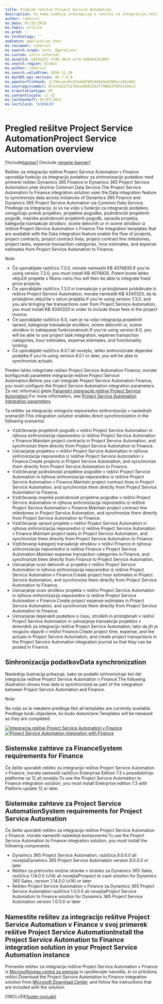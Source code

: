```yaml
---
title: Pregled rešitve Project Service Automation
description: Ta tema vsebuje informacije o rešitvi za integracijo rešitve Dynamics 365 Project Service Automation v Dynamics 365 Finance.
author: ruhercul
ms.date: 07/25/2019
ms.topic: article
ms.prod: ''
ms.technology: ''
audience: Application User
ms.reviewer: ruhercul
ms.search.scope: Core, Operations
ms.custom: intro-internal
ms.assetid: b454ad57-2fd6-46c9-a77e-646de4153067
ms.search.region: Global
ms.author: ruhercul
ms.search.validFrom: 2016-11-28
ms.dyn365.ops.version: AX 7.0.0
ms.openlocfilehash: 1c756caec6cd7eda8f891446d3e8309aca3b2482
ms.sourcegitcommit: 0fafe022731f0e1e8693382ff906e3f8541d34ca
ms.translationtype: HT
ms.contentlocale: sl-SI
ms.lasthandoff: 07/07/2021
ms.locfileid: "6369639"
---
```

# <a name="project-service-automation-overview"></a><span data-ttu-id="8e3a0-103">Pregled rešitve Project Service Automation</span><span class="sxs-lookup"><span data-stu-id="8e3a0-103">Project Service Automation overview</span></span>

[!include[banner](../includes/banner.md)]
[!include [rename-banner](~/includes/cc-data-platform-banner.md)]

<span data-ttu-id="8e3a0-104">Rešitev za integracijo rešitve Project Service Automation v Finance uporablja funkcijo za integracijo podatkov za sinhronizacijo podatkov med primerki rešitev Dynamics 365 Finance in Dynamics 365 Project Service Automation prek storitve Common Data Service.</span><span class="sxs-lookup"><span data-stu-id="8e3a0-104">The Project Service Automation to Finance integration solution uses the Data integration feature to synchronize data across instances of Dynamics 365 Finance and Dynamics 365 Project Service Automation via Common Data Service.</span></span> <span data-ttu-id="8e3a0-105">Predloge za integracijo, ki so na voljo s funkcijo za integracijo podatkov, omogočajo pretok projektov, projektne pogodbe, podrobnosti projektnih pogodb, mejnike podrobnosti projektnih pogodb, opravila projekta, kategorije transakcije stroškov, ocene delovnih ur in ocene stroškov iz rešitve Project Service Automation v Finance.</span><span class="sxs-lookup"><span data-stu-id="8e3a0-105">The integration templates that are available with the Data integration feature enable the flow of projects, project contracts, project contract lines, project contract line milestones, project tasks, expense transaction categories, hour estimates, and expense estimates from Project Service Automation to Finance.</span></span>

> [!NOTE]
> - <span data-ttu-id="8e3a0-106">Če uporabljate različico 7.3.0, morate namestiti KB 4074835.</span><span class="sxs-lookup"><span data-stu-id="8e3a0-106">If you're using version 7.3.0, you must install KB 4074835.</span></span> <span data-ttu-id="8e3a0-107">Potem boste lahko vključili projekte s fiksno ceno.</span><span class="sxs-lookup"><span data-stu-id="8e3a0-107">You will then be able to integrate fixed price projects.</span></span>
> - <span data-ttu-id="8e3a0-108">Če uporabljate različico 7.3.0 in transakcije s pristojbinami pridobivate iz rešitve Project Service Automation, morate namestiti KB 4345320, da te pristojbine vključite v račun projekta.</span><span class="sxs-lookup"><span data-stu-id="8e3a0-108">If you're using version 7.3.0, and you are bringing fee transactions over from Project Service Automation, you must install KB 4345320 in order to include those fees in the project invoice.</span></span>
> - <span data-ttu-id="8e3a0-109">Če uporabljate različico 8.0, vam je na voljo integracija projektnih opravil, kategorije transakcije stroškov, ocene delovnih ur, ocene stroškov in zaklepanje funkcionalnosti.</span><span class="sxs-lookup"><span data-stu-id="8e3a0-109">If you're using version 8.0, you will be able to use project task integration, expense transaction categories, hour estimates, expense estimates, and functionality locking.</span></span>
> - <span data-ttu-id="8e3a0-110">Če uporabljate različico 8.0.1 ali novejšo, lahko sinhronizirate dejanske podatke.</span><span class="sxs-lookup"><span data-stu-id="8e3a0-110">If you're using version 8.0.1 or later, you will be able to synchronize actuals.</span></span>

<span data-ttu-id="8e3a0-111">Preden lahko integrirate rešitev Project Service Automation Finance, morate konfigurirati parametre integracije rešitve Project Service Automation.</span><span class="sxs-lookup"><span data-stu-id="8e3a0-111">Before you can integrate Project Service Automation Finance, you must configure the Project Service Automation integration parameters.</span></span> <span data-ttu-id="8e3a0-112">Za več informacij glejte [Parametri integracije rešitve Project Service Automation](PSA-parameters.md).</span><span class="sxs-lookup"><span data-stu-id="8e3a0-112">For more information, see [Project Service Automation integration parameters](PSA-parameters.md).</span></span>

<span data-ttu-id="8e3a0-113">Ta rešitev za integracijo omogoča neposredno sinhronizacijo v naslednjih scenarijih:</span><span class="sxs-lookup"><span data-stu-id="8e3a0-113">This integration solution enables direct synchronization in the following scenarios:</span></span>

- <span data-ttu-id="8e3a0-114">Vzdrževanje projektnih pogodb v rešitvi Project Service Automation in njihova sinhronizacija neposredno iz rešitve Project Service Automation v Finance.</span><span class="sxs-lookup"><span data-stu-id="8e3a0-114">Maintain project contracts in Project Service Automation, and synchronize them directly from Project Service Automation to Finance.</span></span>
- <span data-ttu-id="8e3a0-115">Ustvarjanje projektov v rešitvi Project Service Automation in njihova sinhronizacija neposredno iz rešitve Project Service Automation v Finance.</span><span class="sxs-lookup"><span data-stu-id="8e3a0-115">Create projects in Project Service Automation, and synchronize them directly from Project Service Automation to Finance.</span></span>
- <span data-ttu-id="8e3a0-116">Vzdrževanje podrobnosti projektne pogodbe v rešitvi Project Service Automation in njihova sinhronizacija neposredno iz rešitve Project Service Automation v Finance.</span><span class="sxs-lookup"><span data-stu-id="8e3a0-116">Maintain project contract lines in Project Service Automation, and synchronize them directly from Project Service Automation to Finance.</span></span>
- <span data-ttu-id="8e3a0-117">Vzdrževanje mejnike podrobnosti projektne pogodbe v rešitvi Project Service Automation in njihova sinhronizacija neposredno iz rešitve Project Service Automation v Finance.</span><span class="sxs-lookup"><span data-stu-id="8e3a0-117">Maintain project contract line milestones in Project Service Automation, and synchronize them directly from Project Service Automation to Finance.</span></span>
- <span data-ttu-id="8e3a0-118">Vzdrževanje opravil projekta v rešitvi Project Service Automation in njihova sinhronizacija neposredno iz rešitve Project Service Automation v Finance.</span><span class="sxs-lookup"><span data-stu-id="8e3a0-118">Maintain project tasks in Project Service Automation, and synchronize them directly from Project Service Automation to Finance.</span></span>
- <span data-ttu-id="8e3a0-119">Vzdrževanje kategorij transakcije stroškov v rešitvi Finance in njihova sinhronizacija neposredno iz rešitve Finance v Project Service Automation.</span><span class="sxs-lookup"><span data-stu-id="8e3a0-119">Maintain expense transaction categories in Finance, and synchronize them directly from Finance to Project Service Automation.</span></span>
- <span data-ttu-id="8e3a0-120">Ustvarjanje ocen delovnih ur projekta v rešitvi Project Service Automation in njihova sinhronizacija neposredno iz rešitve Project Service Automation v Finance.</span><span class="sxs-lookup"><span data-stu-id="8e3a0-120">Create project hour estimates in Project Service Automation, and synchronize them directly from Project Service Automation to Finance.</span></span>
- <span data-ttu-id="8e3a0-121">Ustvarjanje ocen stroškov projekta v rešitvi Project Service Automation in njihova sinhronizacija neposredno iz rešitve Project Service Automation v Finance.</span><span class="sxs-lookup"><span data-stu-id="8e3a0-121">Create project expense estimates in Project Service Automation, and synchronize them directly from Project Service Automation to Finance.</span></span>
- <span data-ttu-id="8e3a0-122">Ustvarjanje dejanskih podatkov o času, stroških in pristojbinah v rešitvi Project Service Automation in ustvarjanje transakcije projektov v dnevnikih za integracijo rešitve Project Service Automation, tako da jih je mogoče objaviti v rešitvi Finance.</span><span class="sxs-lookup"><span data-stu-id="8e3a0-122">Create project time, expense, and fee actuals in Project Service Automation, and create project transactions in the Project Service Automation integration journal so that they can be posted in Finance.</span></span>

## <a name="data-synchronization"></a><span data-ttu-id="8e3a0-123">Sinhronizacija podatkov</span><span class="sxs-lookup"><span data-stu-id="8e3a0-123">Data synchronization</span></span>

<span data-ttu-id="8e3a0-124">Naslednja ilustracija prikazuje, kako se podatki sinhronizirajo kot del integracije rešitve Project Service Automation v Finance.</span><span class="sxs-lookup"><span data-stu-id="8e3a0-124">The following illustration shows how data is synchronized as part of the integration between Project Service Automation and Finance.</span></span>

> [!NOTE]
> <span data-ttu-id="8e3a0-125">Na voljo so le nekatere predloge.</span><span class="sxs-lookup"><span data-stu-id="8e3a0-125">Not all templates are currently available.</span></span> <span data-ttu-id="8e3a0-126">Predloge bodo objavljene, ko bodo dokončane.</span><span class="sxs-lookup"><span data-stu-id="8e3a0-126">Templates will be released as they are completed.</span></span>

<span data-ttu-id="8e3a0-127">[![Integracija rešitve Project Service Automation v Finance](./media/PSA-integration.png)](./media/PSA-integration.png)</span><span class="sxs-lookup"><span data-stu-id="8e3a0-127">[![Project Service Automation integration with Finance](./media/PSA-integration.png)](./media/PSA-integration.png)</span></span>

## <a name="system-requirements-for-finance"></a><span data-ttu-id="8e3a0-128">Sistemske zahteve za Finance</span><span class="sxs-lookup"><span data-stu-id="8e3a0-128">System requirements for Finance</span></span>

<span data-ttu-id="8e3a0-129">Če želite uporabiti rešitev za integracijo rešitve Project Service Automation v Finance, morate namestiti različico Enterprise Edition 7.3 s posodobitvijo platforme na 12 ali novejšo.</span><span class="sxs-lookup"><span data-stu-id="8e3a0-129">To use the Project Service Automation to Finance integration solution, you must install Enterprise edition 7.3 with Platform update 12 or later.</span></span>

## <a name="system-requirements-for-project-service-automation"></a><span data-ttu-id="8e3a0-130">Sistemske zahteve za Project Service Automation</span><span class="sxs-lookup"><span data-stu-id="8e3a0-130">System requirements for Project Service Automation</span></span>

<span data-ttu-id="8e3a0-131">Če želite uporabiti rešitev za integracijo rešitve Project Service Automation v Finance, morate namestiti naslednje komponente:</span><span class="sxs-lookup"><span data-stu-id="8e3a0-131">To use the Project Service Automation to Finance integration solution, you must install the following components:</span></span>

- <span data-ttu-id="8e3a0-132">Dynamics 365 Project Service Automation, različica 9.0.0.0 ali novejša</span><span class="sxs-lookup"><span data-stu-id="8e3a0-132">Dynamics 365 Project Service Automation version 9.0.0.0 or later</span></span>
- <span data-ttu-id="8e3a0-133">Rešitev za pretvorbo možne stranke v stranko za Dynamics 365 Sales, različica 1.14.0.0 (v14) ali novejša</span><span class="sxs-lookup"><span data-stu-id="8e3a0-133">Prospect to cash solution for Dynamics 365 Sales, version 1.14.0.0 (v14) or later</span></span>
- <span data-ttu-id="8e3a0-134">Rešitev Project Service Automation v Finance za Dynamics 365 Project Service Automation različice 1.0.0.0 ali novejša</span><span class="sxs-lookup"><span data-stu-id="8e3a0-134">Project Service Automation to Finance solution for Dynamics 365 Project Service Automation version 1.0.0.0 or later</span></span>

## <a name="install-the-project-service-automation-to-finance-integration-solution-in-your-project-service-automation-instance"></a><span data-ttu-id="8e3a0-135">Namestite rešitev za integracijo rešitve Project Service Automation v Finance v svoj primerek rešitve Project Service Automation</span><span class="sxs-lookup"><span data-stu-id="8e3a0-135">Install the Project Service Automation to Finance integration solution in your Project Service Automation instance</span></span>

<span data-ttu-id="8e3a0-136">Prenesite rešitev za integracijo rešitve Project Service Automation v Finance iz [Microsoftovega centra za prenose](https://www.microsoft.com/download/details.aspx?id=57016) in upoštevajte navodila, ki so priložena rešitvi.</span><span class="sxs-lookup"><span data-stu-id="8e3a0-136">Download the Project Service Automation to Finance integration solution from [Microsoft Download Center](https://www.microsoft.com/download/details.aspx?id=57016), and follow the instructions that are included with the solution.</span></span>


[!INCLUDE[footer-include](../includes/footer-banner.md)]